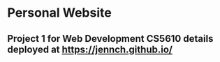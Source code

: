 # Personal Website
## Project 1 for Web Development CS5610 details deployed at https://jennch.github.io/
